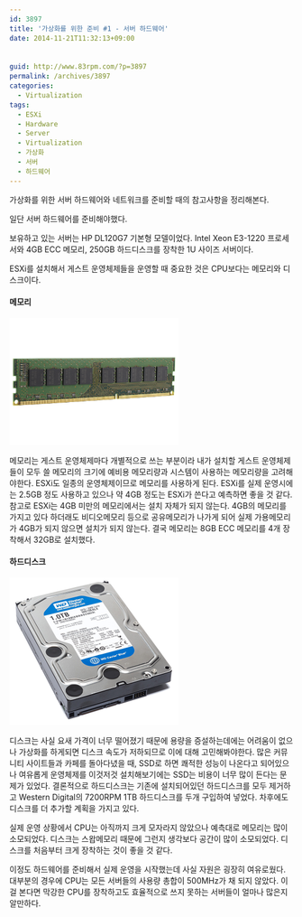 ```yaml
---
id: 3897
title: '가상화를 위한 준비 #1 - 서버 하드웨어'
date: 2014-11-21T11:32:13+09:00


guid: http://www.83rpm.com/?p=3897
permalink: /archives/3897
categories:
  - Virtualization
tags:
  - ESXi
  - Hardware
  - Server
  - Virtualization
  - 가상화
  - 서버
  - 하드웨어
---
```

가상화를 위한 서버 하드웨어와 네트워크를 준비할 때의 참고사항을 정리해본다.

일단 서버 하드웨어를 준비해야했다.

보유하고 있는 서버는 HP DL120G7 기본형 모델이었다. Intel Xeon E3-1220 프로세서와 4GB ECC 메모리, 250GB 하드디스크를 장착한 1U 사이즈 서버이다.

ESXi를 설치해서 게스트 운영체제들을 운영할 때 중요한 것은 CPU보다는 메모리와 디스크이다.

#### 메모리

![](/assets/images/server-memory.png)

메모리는 게스트 운영체제마다 개별적으로 쓰는 부분이라 내가 설치할 게스트 운영체제들이 모두 쓸 메모리의 크기에 예비용 메모리량과 시스템이 사용하는 메모리량을 고려해야한다. ESXi도 일종의 운영체제이므로 메모리를 사용하게 된다. ESXi를 실제 운영시에는 2.5GB 정도 사용하고 있으나 약 4GB 정도는 ESXi가 쓴다고 예측하면 좋을 것 같다. 참고로 ESXi는 4GB 미만의 메모리에서는 설치 자체가 되지 않는다. 4GB의 메모리를 가지고 있다 하더래도 비디오메모리 등으로 공유메모리가 나가게 되어 실제 가용메모리가 4GB가 되지 않으면 설치가 되지 않는다. 결국 메모리는 8GB ECC 메모리를 4개 장착해서 32GB로 설치했다.

#### 하드디스크

![](/assets/images/western-digital-blue-wd10ezex-hard-drive.png)

디스크는 사실 요새 가격이 너무 떨어졌기 때문에 용량을 증설하는데에는 어려움이 없으나 가상화를 하게되면 디스크 속도가 저하되므로 이에 대해 고민해봐야한다. 많은 커뮤니티 사이트들과 카페를 돌아다녔을 때, SSD로 하면 쾌적한 성능이 나온다고 되어있으나 여유롭게 운영체제를 이것저것 설치해보기에는 SSD는 비용이 너무 많이 든다는 문제가 있었다. 결론적으로 하드디스크는 기존에 설치되어있던 하드디스크를 모두 제거하고 Western Digital의 7200RPM 1TB 하드디스크를 두개 구입하여 넣었다. 차후에도 디스크를 더 추가할 계획을 가지고 있다.

실제 운영 상황에서 CPU는 아직까지 크게 모자라지 않았으나 예측대로 메모리는 많이 소모되었다. 디스크는 스왑메모리 때문에 그런지 생각보다 공간이 많이 소모되었다. 디스크를 처음부터 크게 장착하는 것이 좋을 것 같다.

이정도 하드웨어를 준비해서 실제 운영을 시작했는데 사실 자원은 굉장히 여유로웠다. 대부분의 경우에 CPU는 모든 서버들의 사용량 총합이 500MHz가 채 되지 않았다. 이걸 본다면 막강한 CPU를 장착하고도 효율적으로 쓰지 못하는 서버들이 얼마나 많은지 알만하다.
